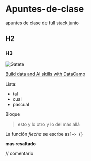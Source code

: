 # Apuntes-de-clase
apuntes de clase de full stack junio


## H2

### H3


![Gatete](https://www.clinicas-veterpet.com/wp-content/uploads/2024/02/blog-veterpet-edad-gatitos.jpg)


[Build data and AI skills with DataCamp](https://www.datacamp.com)

Lista:
- tal
- cual
- pascual

Bloque
> esto
> y lo otro
> y lo del más allá

La función *flecha* se escrbe así ` => {} `

**mas resaltado**

// comentario


<!-- jnbjdcs -->